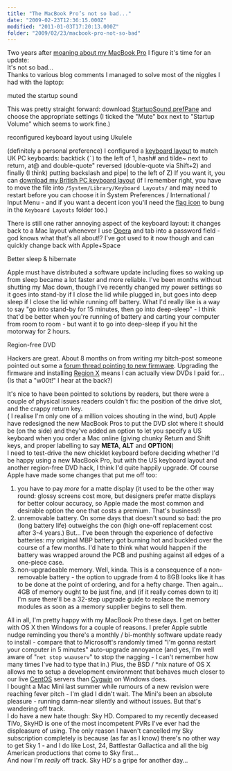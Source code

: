 ```yaml
---
title: "The MacBook Pro’s not so bad..."
date: "2009-02-23T12:36:15.000Z"
modified: "2011-01-03T17:20:13.000Z"
folder: "2009/02/23/macbook-pro-not-so-bad"
---
```


Two years after [moaning about my MacBook Pro](http://hexmen.com/blog/2007/02/i-hate-my-macbook-pro/) I figure it's time for an update:  
It's not so bad...  
Thanks to various blog comments I managed to solve most of the niggles I had with the laptop:

muted the startup sound

This was pretty straight forward: download [StartupSound.prefPane](http://www5e.biglobe.ne.jp/~arcana/software.en.html) and choose the appropriate settings (I ticked the "Mute" box next to "Startup Volume" which seems to work fine.)

reconfigured keyboard layout using Ukulele

(definitely a personal preference) I configured a [keyboard layout](http://en.wikipedia.org/wiki/Keyboard_layout) to match UK PC keyboards: backtick (`` ` ``) to the left of 1, hash# and tilde~ next to return, at@ and double-quote" reversed (double-quote via Shift+2) and finally (I think) putting backslash and pipe| to the left of Z) If you want it, you can [download my British PC keyboard layout](http://hexmen.com/uploads/British%20PC.keylayout) (if I remember right, you have to move the file into `/System/Library/Keyboard Layouts/` and may need to restart before you can choose it in System Preferences / International / Input Menu - and if you want a decent icon you'll need the [flag icon](http://hexmen.com/uploads/British%20PC.icns) to bung in the `Keyboard Layouts` folder too.)

There is still one rather annoying aspect of the keyboard layout: it changes back to a Mac layout whenever I use [Opera](http://www.opera.com) and tab into a password field - god knows what that's all about!? I've got used to it now though and can quickly change back with Apple+Space

Better sleep & hibernate

Apple must have distributed a software update including fixes so waking up from sleep became a lot faster and more reliable. I've been months without shutting my Mac down, though I've recently changed my power settings so it goes into stand-by if I close the lid while plugged in, but goes into deep sleep if I close the lid while running off battery. What I'd really like is a way to say "go into stand-by for 15 minutes, then go into deep-sleep" - I think that'd be better when you're running of battery and carting your computer from room to room - but want it to go into deep-sleep if you hit the motorway for 2 hours.

Region-free DVD

Hackers are great. About 8 months on from writing my bitch-post someone pointed out some a [forum thread pointing to new firmware](http://forum.rpc1.org/viewtopic.php?t=43012&start=0). Upgrading the firmware and installing [Region X](http://xvi.rpc1.org/) means I can actually view DVDs I paid for... (Is that a "w00t!" I hear at the back?)

It's nice to have been pointed to solutions by readers, but there were a couple of physical issues readers couldn't fix: the position of the drive slot, and the crappy return key.  
( I realise I'm only one of a million voices shouting in the wind, but) Apple have redesigned the new MacBook Pros to put the DVD slot where it should be (on the side) and they've added an option to let you specify a US keyboard when you order a Mac online (giving chunky Return and Shift keys, and proper labelling to say **META**, **ALT** and **OPTION**)  
I need to test-drive the new chicklet keyboard before deciding whether I'd be happy using a new MacBook Pro, but with the US keyboard layout and another region-free DVD hack, I think I'd quite happily upgrade. Of course Apple have made some changes that put me off too:

1.  you have to pay _more_ for a matte display (it used to be the other way round: glossy screens cost more, but designers prefer matte displays for better colour accuracy, so Apple made the most common and desirable option the one that costs a premium. That's business!)
2.  unremovable battery. On some days that doesn't sound so bad: the pro (long battery life) outweighs the con (high one-off replacement cost after 3-4 years.) But... I've been through the experience of defective batteries: my original MBP battery got burning hot and buckled over the course of a few months. I'd hate to think what would happen if the battery was wrapped around the PCB and pushing against all edges of a one-piece case.
3.  non-upgradeable memory. Well, kinda. This is a consequence of a non-removable battery - the option to upgrade from 4 to 8GB looks like it has to be done at the point of ordering, and for a hefty charge. Then again... 4GB of memory ought to be just fine, and (if it really comes down to it) I'm sure there'll be a 32-step upgrade guide to replace the memory modules as soon as a memory supplier begins to sell them.

All in all, I'm pretty happy with my MacBook Pro these days. I get on better with OS X then Windows for a couple of reasons. I prefer Apple subtle nudge reminding you there's a monthly / bi-monthly software update ready to install - compare that to Microsoft's randomly timed "I'm gonna restart your computer in 5 minutes" auto-upgrade annoyance (and yes, I'm well aware of "`net stop wuauserv`" to stop the nagging - I can't remember how many times I've had to type that in.) Plus, the BSD / \*nix nature of OS X allows me to setup a development environment that behaves much closer to our live [CentOS](http://www.centos.org) servers than [Cygwin](http://www.cygwin.com) on Windows does.  
I bought a Mac Mini last summer while rumours of a new revision were reaching fever pitch - I'm glad I didn't wait. The Mini's been an absolute pleasure - running damn-near silently and without issues. But that's wandering off track.  
I do have a new hate though: Sky HD. Compared to my recently deceased TiVo, SkyHD is one of the most incompetent PVRs I've ever had the displeasure of using. The only reason I haven't cancelled my Sky subscription completely is because (as far as I know) there's no other way to get Sky 1 - and I do like Lost, 24, Battlestar Gallactica and all the big American productions that come to Sky first...  
And now I'm _really_ off track. Sky HD's a gripe for another day...
